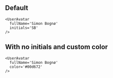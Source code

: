 ## Default

```react
<UserAvatar
  fullName='Simon Bognø'
  initials='SB'
/>
```

## With no initials and custom color

```react
<UserAvatar
  fullName='Simon Bognø'
  color='#00d672'
/>
```
